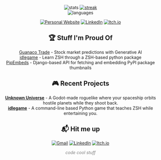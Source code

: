 <div align="center">

![stats](https://github-readme-stats.vercel.app/api?username=bboonstra&show_icons=true&theme=radical&hide_rank=true)
[![streak](https://github-readme-streak-stats.herokuapp.com?user=bboonstra&theme=radical&card_width=195&hide_total_contributions=true&hide_longest_streak=true)](https://git.io/streak-stats)
<br/>
![languages](https://github-readme-stats.vercel.app/api/top-langs/?username=bboonstra&theme=radical&card_width=503&layout=compact)

<a href="https://bboonstra.github.io/">
  <img src="https://img.shields.io/badge/-Portfolio-44BAA2?style=for-the-badge&logo=barmenia&logoColor=white" alt="Personal Website" /></a>

<a href="https://www.linkedin.com/in/ben-boonstra-38b96a262/">
  <img src="https://img.shields.io/badge/Connect-blue?style=for-the-badge&logo=linkedin&logoColor=white" alt="LinkedIn" /></a>

<a href="https://bboonstra.itch.io/">
  <img src="https://img.shields.io/badge/-My%20Games-red?style=for-the-badge&logo=itch.io&logoColor=white" alt="Itch.io" /></a>

## 🏆 Stuff I'm Proud Of

[Guanaco Trade](https://github.com/bboonstra/guanaco-trade) - Stock market predictions with Generative AI <br/>
[idlegame](https://github.com/bboonstra/idlegame) - Learn ZSH through a ZSH-based python package <br/>
[PipEmbeds](https://pipembeds.com) - Django-based API for fetching and embedding PyPI package thumbnails <br/>

## 🎮 Recent Projects

**[Unknown Universe](https://bboonstra.itch.io/unknown-universe)** - A Godot-made roguelike where your spaceship orbits hostile planets while they shoot back. <br/>
**[idlegame](https://github.com/bboonstra/idlegame)** - A command-line based Python game that teaches ZSH while entertaining you. <br/>

## 📬 Hit me up

[![Gmail](https://img.shields.io/badge/-Email-D14836?style=flat-square&logo=gmail&logoColor=white)](mailto:bboonstra26@gmail.com)
[![LinkedIn](https://img.shields.io/badge/-LinkedIn-0077B5?style=flat-square&logo=linkedin&logoColor=white)](https://www.linkedin.com/in/ben-boonstra-38b96a262/)
[![Itch.io](https://img.shields.io/badge/-Itch.io-FA5C5C?style=flat-square&logo=itch.io&logoColor=white)](https://bboonstra.itch.io/)

<p align="center" style="color:gray;"><i>code cool stuff</i></p>
</div>
